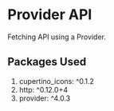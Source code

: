 # Provider API

Fetching API using a Provider.

## Packages Used

1. cupertino_icons: ^0.1.2
2. http: ^0.12.0+4
3. provider: ^4.0.3

